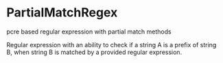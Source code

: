 # PartialMatchRegex
pcre based regular expression with partial match methods

Regular expression with an ability to check if a string A is a prefix of string B, when string B is matched by a provided regular expression.
